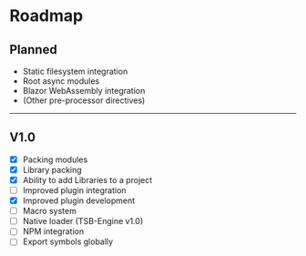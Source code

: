 # Roadmap

## Planned

- Static filesystem integration
- Root async modules
- Blazor WebAssembly integration
- (Other pre-processor directives)

---

## V1.0

- [x] Packing modules
- [x] Library packing
- [x] Ability to add Libraries to a project
- [ ] Improved plugin integration
- [x] Improved plugin development
- [ ] Macro system
- [ ] Native loader (TSB-Engine v1.0)
- [ ] NPM integration
- [ ] Export symbols globally
